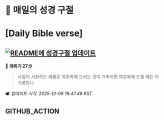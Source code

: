 # 🙏 매일의 성경 구절
# [Daily Bible verse]
## [![README에 성경구절 업데이트](https://github.com/DONGSUKA/first_test/actions/workflows/update-readme-bible.yml/badge.svg)](https://github.com/DONGSUKA/first_test/actions/workflows/update-readme-bible.yml)
<!-- START_BIBLE_VERSE -->
📖 **레위기 27:9**
> 사람이 서원하는 예물로 여호와께 드리는 것이 가축이면 여호와께 드릴 때는 다 거룩하니

🕊️ _업데이트 시각: 2025-10-09 19:47:48 KST_
  <!-- END_BIBLE_VERSE -->
## GITHUB_ACTION
